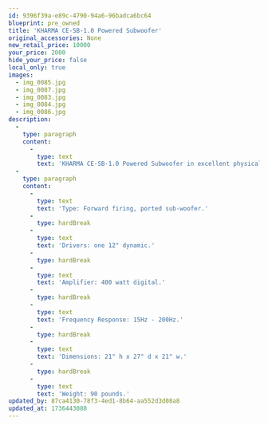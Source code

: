 ```yaml
---
id: 9396f39a-e89c-4790-94a6-96badca6bc64
blueprint: pre_owned
title: 'KHARMA CE-SB-1.0 Powered Subwoofer'
original_accessories: None
new_retail_price: 10000
your_price: 2000
hide_your_price: false
local_only: true
images:
  - img_0085.jpg
  - img_0087.jpg
  - img_0083.jpg
  - img_0084.jpg
  - img_0086.jpg
description:
  -
    type: paragraph
    content:
      -
        type: text
        text: 'KHARMA CE-SB-1.0 Powered Subwoofer in excellent physical and functional condition. Unit sold as new for $10,000.00. Unit is missing its remote control, which likely can be sourced from the manufacturer. '
  -
    type: paragraph
    content:
      -
        type: text
        text: 'Type: Forward firing, ported sub-woofer.'
      -
        type: hardBreak
      -
        type: text
        text: 'Drivers: one 12" dynamic.'
      -
        type: hardBreak
      -
        type: text
        text: 'Amplifier: 400 watt digital.'
      -
        type: hardBreak
      -
        type: text
        text: 'Frequency Response: 15Hz - 200Hz.'
      -
        type: hardBreak
      -
        type: text
        text: 'Dimensions: 21" h x 27" d x 21" w.'
      -
        type: hardBreak
      -
        type: text
        text: 'Weight: 90 pounds.'
updated_by: 87ca4130-78f3-4ed1-8b64-aa552d3d08a8
updated_at: 1736443080
---
```

